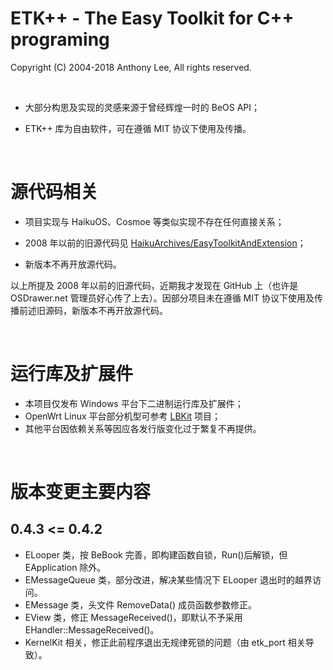 # ETK++ - The Easy Toolkit for C++ programing

Copyright (C) 2004-2018 Anthony Lee, All rights reserved.

<br>

+ 大部分构思及实现的灵感来源于曾经辉煌一时的 BeOS API；

+ ETK++ 库为自由软件，可在遵循 MIT 协议下使用及传播。

<br>

# 源代码相关

+ 项目实现与 HaikuOS、Cosmoe 等类似实现不存在任何直接关系；

+ 2008 年以前的旧源代码见 [HaikuArchives/EasyToolkitAndExtension](https://github.com/HaikuArchives/EasyToolkitAndExtension)；

+ 新版本不再开放源代码。

以上所提及 2008 年以前的旧源代码，近期我才发现在 GitHub 上（也许是 OSDrawer.net 管理员好心传了上去）。因部分项目未在遵循 MIT 协议下使用及传播前述旧源码，新版本不再开放源代码。

<br>

# 运行库及扩展件

+ 本项目仅发布 Windows 平台下二进制运行库及扩展件；
+ OpenWrt Linux 平台部分机型可参考 [LBKit](https://github.com/DonAnthonyLee/LBPanel_LBKit/wiki) 项目；
+ 其他平台因依赖关系等因应各发行版变化过于繁复不再提供。

<br>

# 版本变更主要内容

## 0.4.3 <= 0.4.2

* ELooper 类，按 BeBook 完善，即构建函数自锁，Run()后解锁，但 EApplication 除外。
* EMessageQueue 类，部分改进，解决某些情况下 ELooper 退出时的越界访问。
* EMessage 类，头文件 RemoveData() 成员函数参数修正。
* EView 类，修正 MessageReceived()，即默认不予采用 EHandler::MessageReceived()。
* KernelKit 相关，修正此前程序退出无规律死锁的问题（由 etk_port 相关导致）。

